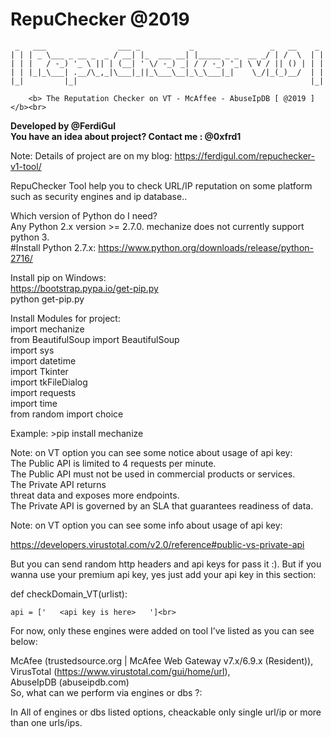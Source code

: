 # RepuChecker @2019


	 _   ___                ___ _           _                 _   __    _ 
	| | | _ \___ _ __ _  _ / __| |_  ___ __| |_____ _ _  __ _/ | /  \  | |
	| | |   / -_) '_ \ || | (__| ' \/ -_) _| / / -_) '_| \ V / || () | | |
	| | |_|_\___| .__/\_,_|\___|_||_\___\__|_\_\___|_|    \_/|_(_)__/  | |
	|_|         |_|                                                    |_|
		
		<b> The Reputation Checker on VT - McAffee - AbuseIpDB [ @2019 ]</b><br>

<b>Developed by @FerdiGul </b> <br>
<b>You have an idea about project? Contact me : @0xfrd1</b><br>

Note: Details of project are on my blog: https://ferdigul.com/repuchecker-v1-tool/<br>

RepuChecker Tool help you to check URL/IP reputation on some platform such as security engines and ip database..<br>




Which version of Python do I need?<br>
Any Python 2.x version >= 2.7.0. mechanize does not currently support python 3.<br>
#Install Python 2.7.x: https://www.python.org/downloads/release/python-2716/<br>


Install pip on Windows:<br>
	https://bootstrap.pypa.io/get-pip.py<br>
	python get-pip.py<br>
	

Install Modules for project:<br>
	import mechanize<br>
	from BeautifulSoup import BeautifulSoup<br>
	import sys<br>
	import datetime<br>
	import Tkinter<br>
	import tkFileDialog<br>
	import requests<br>
	import time<br>
	from random import choice<br>
	
Example: >pip install mechanize<br>

Note: on VT option you can see some notice about usage of api key: <br>
	The Public API is limited to 4 requests per minute.<br>
	The Public API must not be used in commercial products or services.<br>
	The Private API returns <br>
	threat data and exposes more endpoints.<br>
	The Private API is governed by an SLA that guarantees readiness of data.<br>
	

Note: on VT option you can see some info about usage of api key: <br>

https://developers.virustotal.com/v2.0/reference#public-vs-private-api<br>

But you can send random http headers and api keys for pass it :). But if you wanna use your premium api key, yes just add your api key in this section:<br>

def checkDomain_VT(urlist):

	api = ['   <api key is here>   ']<br>

For now, only these engines were added on tool I’ve listed as you can see below:<br>

McAfee (trustedsource.org | McAfee Web Gateway v7.x/6.9.x (Resident)), <br>
VirusTotal (https://www.virustotal.com/gui/home/url),<br>
AbuseIpDB (abuseipdb.com)<br>
So, what can we perform via engines or dbs ?:<br>

In All of engines or dbs listed options, cheackable only single url/ip or more than one urls/ips.
